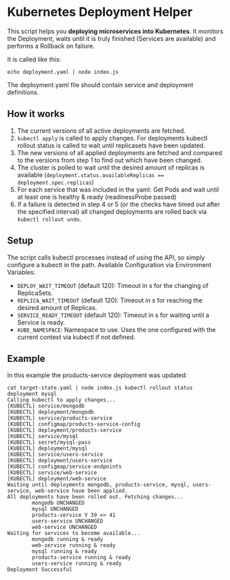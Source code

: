 # Kubernetes Deployment Helper

This script helps you __deploying microservices into Kubernetes__. It monitors the Deployment, waits until it is truly finished (Services are available) and performs a Rollback on failure. 

It is called like this:
```
echo deployment.yaml | node index.js 
```
The deployment.yaml file should contain service and deployment definitions.

## How it works

1. The current versions of all active deployments are fetched.
2. `kubectl apply` is called to apply changes. For deployments kubectl rollout status is called to wait until replicasets have been updated.
3. The new versions of all applied deployments are fetched and compared to the versions from step 1 to find out which have been changed.
4. The cluster is polled to wait until the desired amount of replicas is available (`deployment.status.availableReplicas == deployment.spec.replicas`)
5. For each service that was included in the yaml: Get Pods and wait until at least one is healthy & ready (readinessProbe passed)
6. If a failure is detected in step 4 or 5 (or the checks have timed out after the specified interval) all changed deployments are rolled back via `kubectl rollout undo`.

## Setup 
The script calls kubectl processes instead of using the API, so simply configure a kubectl in the path. Available Configuration via Environment Variables:
- `DEPLOY_WAIT_TIMEOUT` (default 120): Timeout in s for the changing of ReplicaSets.
- `REPLICA_WAIT_TIMEOUT` (default 120): Timeout in s for reaching the desired amount of Replicas. 
- `SERVICE_READY_TIMEOUT` (default 120): Timeout in s for waiting until a Service is ready.
- `KUBE_NAMESPACE`: Namespace to use. Uses the one configured with the current context via kubectl if not defined.

## Example

In this example the products-service deployment was updated:
```
cat target-state.yaml | node index.js kubectl rollout status deployment mysql
Calling kubectl to apply changes...
[KUBECTL] service/mongodb
[KUBECTL] deployment/mongodb
[KUBECTL] service/products-service
[KUBECTL] configmap/products-service-config
[KUBECTL] deployment/products-service
[KUBECTL] service/mysql
[KUBECTL] secret/mysql-pass
[KUBECTL] deployment/mysql
[KUBECTL] service/users-service
[KUBECTL] deployment/users-service
[KUBECTL] configmap/service-endpoints
[KUBECTL] service/web-service
[KUBECTL] deployment/web-service
Waiting until deployments mongodb, products-service, mysql, users-service, web-service have been applied.
All deployments have been rolled out. Fetching changes...
        mongodb UNCHANGED
        mysql UNCHANGED
        products-service V 39 => 41
        users-service UNCHANGED
        web-service UNCHANGED
Waiting for services to become available...
        mongodb running & ready
        web-service running & ready
        mysql running & ready
        products-service running & ready
        users-service running & ready
Deployment Successful
```
